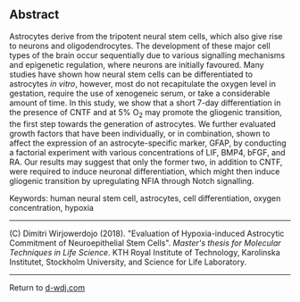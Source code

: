 ## Abstract
Astrocytes derive from the tripotent neural stem cells, which also give rise to neurons and oligodendrocytes. The development of these major cell types of the brain occur sequentially due to various signalling mechanisms and epigenetic regulation, where neurons are initially favoured. Many studies have shown how neural stem cells can be differentiated to astrocytes *in vitro*, however, most do not recapitulate the oxygen level in gestation, require the use of xenogeneic serum, or take a considerable amount of time. In this study, we show that a short 7-day differentiation in the presence of CNTF and at 5% O<sub>2</sub> may promote the gliogenic transition, the first step towards the generation of astrocytes. We further evaluated growth factors that have been individually, or in combination, shown to affect the expression of an astrocyte-specific marker, GFAP, by conducting a factorial experiment with various concentrations of LIF, BMP4, bFGF, and RA. Our results may suggest that only the former two, in addition to CNTF, were required to induce neuronal differentiation, which might then induce gliogenic transition by upregulating NFIA through Notch signalling.  


Keywords: human neural stem cell, astrocytes, cell differentiation, oxygen concentration, hypoxia  

***
(C) Dimitri Wirjowerdojo (2018). "Evaluation of Hypoxia-induced Astrocytic
Commitment of Neuroepithelial Stem Cells". *Master's thesis for Molecular
Techniques in Life Science*. KTH Royal Institute of Technology, Karolinska
Institutet, Stockholm University, and Science for Life Laboratory.  

***
Return to [d-wdj.com](https://www.d-wdj.com/)
